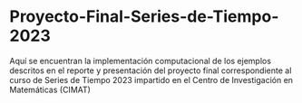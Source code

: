 # Proyecto-Final-Series-de-Tiempo-2023

Aquí se encuentran la implementación computacional de los ejemplos descritos en el reporte y presentación del proyecto final correspondiente al curso de Series de Tiempo 2023 impartido en el Centro de Investigación en Matemáticas (CIMAT)
